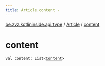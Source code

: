 ```yaml
---
title: Article.content - 
---
```


[be.zvz.kotlininside.api.type](../index.html) / [Article](index.html) / [content](./content.html)

# content

`val content: List<`[`Content`](../-content.html)`>`